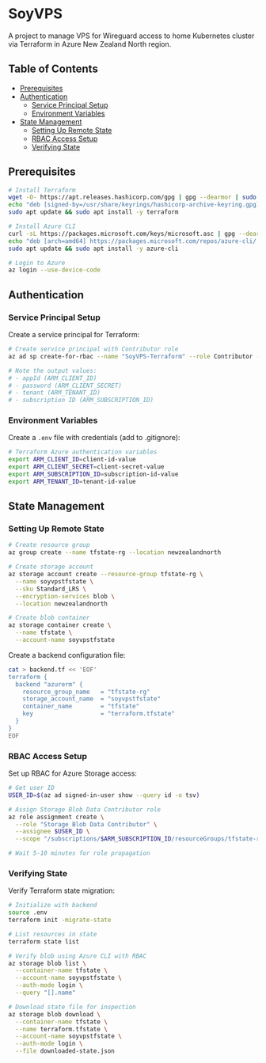 # SoyVPS

A project to manage VPS for Wireguard access to home Kubernetes cluster via Terraform in Azure New Zealand North region.

## Table of Contents

- [Prerequisites](#prerequisites)
- [Authentication](#authentication)
  - [Service Principal Setup](#service-principal-setup)
  - [Environment Variables](#environment-variables)
- [State Management](#state-management)
  - [Setting Up Remote State](#setting-up-remote-state)
  - [RBAC Access Setup](#rbac-access-setup)
  - [Verifying State](#verifying-state)

## Prerequisites

```bash
# Install Terraform
wget -O- https://apt.releases.hashicorp.com/gpg | gpg --dearmor | sudo tee /usr/share/keyrings/hashicorp-archive-keyring.gpg > /dev/null
echo "deb [signed-by=/usr/share/keyrings/hashicorp-archive-keyring.gpg] https://apt.releases.hashicorp.com $(lsb_release -cs) main" | sudo tee /etc/apt/sources.list.d/hashicorp.list
sudo apt update && sudo apt install -y terraform

# Install Azure CLI
curl -sL https://packages.microsoft.com/keys/microsoft.asc | gpg --dearmor | sudo tee /etc/apt/trusted.gpg.d/microsoft.gpg > /dev/null
echo "deb [arch=amd64] https://packages.microsoft.com/repos/azure-cli/ $(lsb_release -cs) main" | sudo tee /etc/apt/sources.list.d/azure-cli.list
sudo apt update && sudo apt install -y azure-cli

# Login to Azure
az login --use-device-code
```

## Authentication

### Service Principal Setup

Create a service principal for Terraform:

```bash
# Create service principal with Contributor role
az ad sp create-for-rbac --name "SoyVPS-Terraform" --role Contributor --scope /subscriptions/$(az account show --query id -o tsv)

# Note the output values:
# - appId (ARM_CLIENT_ID)
# - password (ARM_CLIENT_SECRET)
# - tenant (ARM_TENANT_ID)
# - subscription ID (ARM_SUBSCRIPTION_ID)
```

### Environment Variables

Create a `.env` file with credentials (add to .gitignore):

```bash
# Terraform Azure authentication variables
export ARM_CLIENT_ID=client-id-value
export ARM_CLIENT_SECRET=client-secret-value
export ARM_SUBSCRIPTION_ID=subscription-id-value
export ARM_TENANT_ID=tenant-id-value
```

## State Management

### Setting Up Remote State

```bash
# Create resource group
az group create --name tfstate-rg --location newzealandnorth

# Create storage account
az storage account create --resource-group tfstate-rg \
  --name soyvpstfstate \
  --sku Standard_LRS \
  --encryption-services blob \
  --location newzealandnorth

# Create blob container
az storage container create \
  --name tfstate \
  --account-name soyvpstfstate
```

Create a backend configuration file:

```bash
cat > backend.tf << 'EOF'
terraform {
  backend "azurerm" {
    resource_group_name   = "tfstate-rg"
    storage_account_name  = "soyvpstfstate"
    container_name        = "tfstate"
    key                   = "terraform.tfstate"
  }
}
EOF
```

### RBAC Access Setup

Set up RBAC for Azure Storage access:

```bash
# Get user ID
USER_ID=$(az ad signed-in-user show --query id -o tsv)

# Assign Storage Blob Data Contributor role
az role assignment create \
  --role "Storage Blob Data Contributor" \
  --assignee $USER_ID \
  --scope "/subscriptions/$ARM_SUBSCRIPTION_ID/resourceGroups/tfstate-rg/providers/Microsoft.Storage/storageAccounts/soyvpstfstate"

# Wait 5-10 minutes for role propagation
```

### Verifying State

Verify Terraform state migration:

```bash
# Initialize with backend 
source .env
terraform init -migrate-state

# List resources in state
terraform state list

# Verify blob using Azure CLI with RBAC
az storage blob list \
  --container-name tfstate \
  --account-name soyvpstfstate \
  --auth-mode login \
  --query "[].name"

# Download state file for inspection
az storage blob download \
  --container-name tfstate \
  --name terraform.tfstate \
  --account-name soyvpstfstate \
  --auth-mode login \
  --file downloaded-state.json
```

